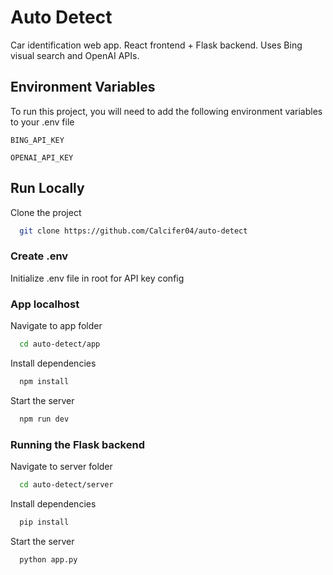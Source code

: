 # Auto Detect

Car identification web app. React frontend + Flask backend. Uses Bing visual search and OpenAI APIs.


## Environment Variables

To run this project, you will need to add the following environment variables to your .env file

`BING_API_KEY`

`OPENAI_API_KEY`


## Run Locally

Clone the project

```bash
  git clone https://github.com/Calcifer04/auto-detect
```

### Create .env

Initialize .env file in root for API key config

### App localhost

Navigate to app folder

```bash
  cd auto-detect/app
```

Install dependencies

```bash
  npm install
```

Start the server

```bash
  npm run dev
```

### Running the Flask backend

Navigate to server folder
```bash
  cd auto-detect/server
```

Install dependencies

```bash
  pip install
```

Start the server

```bash
  python app.py
```
